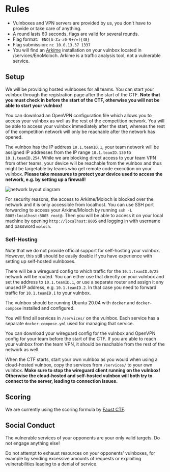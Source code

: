 # Rules

- Vulnboxes and VPN servers are provided by us, you don't have to provide or take care of anything.
- A round lasts 60 seconds, flags are valid for several rounds.
- Flag format: <code> ENO[A-Za-z0-9+\/=]{48}</code>
- Flag submission: <code>nc 10.0.13.37 1337</code>
- You will find an [Arkime](https://github.com/arkime/arkime) installation on your vulnbox located in /services/EnoMoloch. Arkime is a traffic analysis tool, not a vulnerable service.

## Setup

We will be providing hosted vulnboxes for all teams. You can start your vulnbox through the registration page after the start of the CTF. **Note that you must check in before the start of the CTF, otherwise you will not be able to start your vulnbox!**

You can download an OpenVPN configuration file which allows you to access your vulnbox as well as the rest of the competition network. You will be able to access your vulnbox immediately after the start, whereas the rest of the competition network will only be reachable after the network has opened.

The vulnbox has the IP address <code>10.1.teamID.1</code>, your team network will be assigned IP addresses from the IP range <code>10.1.teamID.130</code> to <code>10.1.teamID.254</code>. While we are blocking direct access to your team VPN from other teams, your device will be reachable from the vulnbox and thus might be targetable by teams who get remote code execution on your vulnbox. **Please take measures to protect your device used to access the network, e.g. by setting up a firewall!**

![network layout diagram](./assets/customization/enowars5_network.png)

For security reasons, the access to Arkime/Moloch is blocked over the network and it is only accessible from localhost. You can use SSH port forwarding to access your Arkime/Moloch by running <code>ssh -L 8005:localhost:8005 root@<your vulnbox IP></code>. Then you will be able to access it on your local machine by opening <code>http://localhost:8005</code> and logging in with username and password <code>moloch</code>.

### Self-Hosting

Note that we do not provide official support for self-hosting your vulnbox. However, this still should be easily doable if you have experience with setting up self-hosted vulnboxes.

There will be a wireguard config to which traffic for the <code>10.1.teamID.0/25</code> network will be routed. You can either use that directly on your vulnbox and set the address to <code>10.1.teamID.1</code>, or use a separate router and assign it any unused IP address, e.g. <code>10.1.teamID.2</code>. In that case you need to forward traffic for <code>10.1.teamID.1</code> to your vulnbox.

The vulnbox should be running Ubuntu 20.04 with `docker` and `docker-compose` installed and configured.

You will find all services in <code>/services/</code> on the vulnbox. Each service has a separate `docker-compose.yml` used for managing that service.

You can download your wireguard config for the vulnbox and OpenVPN config for your team before the start of the CTF. If you are able to reach your vulnbox from the team VPN, it should be reachable from the rest of the network as well.

When the CTF starts, start your own vulnbox as you would when using a cloud-hosted vulnbox, copy the services from <code>/services/</code> to your own vulnbox. **Make sure to stop the wireguard client running on the vulnbox! Otherwise the cloud-hosted and self-hosted vulnbox will both try to connect to the server, leading to connection issues.**

## Scoring

We are currently using the scoring formula by [Faust CTF](https://2019.faustctf.net/information/rules/).

## Social Conduct

The vulnerable services of your opponents are your only valid targets. Do not engage anything else!

Do not attempt to exhaust resources on your opponents' vulnboxes, for example by sending excessive amounts of requests or exploiting vulnerabilities leading to a denial of service.
